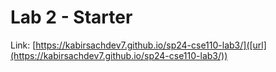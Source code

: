 # Lab 2 - Starter
Link: [https://kabirsachdev7.github.io/sp24-cse110-lab3/]([url](https://kabirsachdev7.github.io/sp24-cse110-lab3/))
